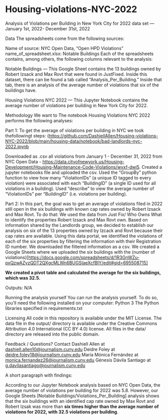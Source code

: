 # Housing-violations-NYC-2022
Analysis of Violations per Building in New York City for 2022 data set — January 1st, 2022- December 31st, 2022

Data
The spreadsheets come from the following sources:

Name of source: NYC Open Data, “Open HPD Violations”
name_of_spreadsheet.xlsx: Notable Buildings
Each of the spreadsheets contains, among others, the following columns relevant to the analysis:

Notable Buildings — This Google Sheet contains the 13 buildings owned by Robert Izsack and Max Rovt that were found in JustFixed. Inside this dataset, there can be found a tab called “Analysis_Per_Building.” Inside that tab, there is an analysis of the average number of violations that six of the buildings have. 

Housing Violations NYC 2022 — This Jupyter Notebook contains the average number of violations per building in New York City for 2022.

Methodology
We want to
The notebook Housing Violations NYC 2022 performs the following analyses:

Part 1: To get the average of violations per building in NYC we took thefollowingt steps:   (https://github.com/DashiellAllen/Housing-violations-NYC-2022/blob/main/housing-data/notebook/bad-landlords-nyc-2022.ipynb

Downloaded as .csv all violations from January 1 - December 31, 2022 from NYC Open Data - https://data.cityofnewyork.us/Housing-Development/Housing-Maintenance-Code-Violations/wvxf-dwi5.
Created a jupyter notebooks file and uploaded the csv. 
Used the “GroupBy” python function to view how many “ViolationIDs” (a unique ID tagged to every violation) were associated with each “BuildingID” (a single ID used for all violations in a building). 
Used “describe” to view the average number of “ViolationIDs” per “BuildingID” (i.e. violations per building). 

Part 2: In this part, the goal was to get an average of violations filed in 2022 still open in the six buildings with known cap rates owned by Robert Izsack and Max Rovt. To do that:
We used the data from Just Fix/ Who Owns What to identify the properties Robert Izsack and Max Rovt own. 
Based on information shared by the Landlords group, we decided to establish our analysis on six of the 13 properties owned by Izcack and Rovt because their cap rates are available.
Using this data portal, we identified the violations of each of the six properties by filtering the information with their Registration ID number.
We downloaded the filtered information as a csv. 
We created a Google Sheets where we uploaded the six buildings with the (number of violations)[https://docs.google.com/spreadsheets/d/1R3GnWZu-pxQzwAZyzQDT2QXgcMLWn6BUGSIaeXcfBlY/edit#gid=695508715]

**We created a pivot table and calculated the average for the six buildings, which was 32.5.** 

Outputs: N/A

Running the analysis yourself
You can run the analysis yourself. To do so, you'll need the following installed on your computer:
Python 3
The Python libraries specified in requirements.txt

Licensing
All code in this repository is available under the MIT License. The data file in the output/ directory is available under the Creative Commons Attribution 4.0 International (CC BY 4.0) license. All files in the data/ directory are released into the public domain.

Feedback / Questions?
Contact 
Dashiell Allen at ​​dashiell.allen10@journalism.cuny.edu
Deidre Foley at deidre.foley18@journalism.cuny.edu
María Mónica Fernández at monica.fernandez26@journalism.cuny.edu
Génesis Dávila Santiago at g.davilasantiago@journalism.cuny.edu


A short paragraph with findings:

According to our Jupyter Notebook analysis based on NYC Open Data, the average number of violations per building for 2022 was 5.8. However, our Google Sheets [Notable Buildings/Violations_Per_Building] analysis shows that the six buildings with an identified cap rate owned by Max Rovt and Robert Izsak was more than **six times higher than the average number of violations for 2022, with 32.5 violations per building**.



